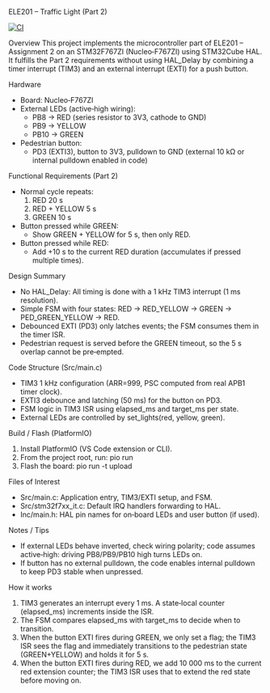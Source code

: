 ELE201 – Traffic Light (Part 2)

[![CI](https://github.com/uset82/TRAFFICLIGHT/actions/workflows/ci.yml/badge.svg)](https://github.com/uset82/TRAFFICLIGHT/actions/workflows/ci.yml)

Overview
This project implements the microcontroller part of ELE201 – Assignment 2 on an STM32F767ZI (Nucleo‑F767ZI) using STM32Cube HAL. It fulfills the Part 2 requirements without using HAL_Delay by combining a timer interrupt (TIM3) and an external interrupt (EXTI) for a push button.

Hardware
- Board: Nucleo‑F767ZI
- External LEDs (active‑high wiring):
  - PB8  → RED (series resistor to 3V3, cathode to GND)
  - PB9  → YELLOW
  - PB10 → GREEN
- Pedestrian button:
  - PD3 (EXTI3), button to 3V3, pulldown to GND (external 10 kΩ or internal pulldown enabled in code)

Functional Requirements (Part 2)
- Normal cycle repeats:
  1) RED 20 s
  2) RED + YELLOW 5 s
  3) GREEN 10 s
- Button pressed while GREEN:
  - Show GREEN + YELLOW for 5 s, then only RED.
- Button pressed while RED:
  - Add +10 s to the current RED duration (accumulates if pressed multiple times).

Design Summary
- No HAL_Delay: All timing is done with a 1 kHz TIM3 interrupt (1 ms resolution).
- Simple FSM with four states: RED → RED_YELLOW → GREEN → PED_GREEN_YELLOW → RED.
- Debounced EXTI (PD3) only latches events; the FSM consumes them in the timer ISR.
- Pedestrian request is served before the GREEN timeout, so the 5 s overlap cannot be pre‑empted.

Code Structure (Src/main.c)
- TIM3 1 kHz configuration (ARR=999, PSC computed from real APB1 timer clock).
- EXTI3 debounce and latching (50 ms) for the button on PD3.
- FSM logic in TIM3 ISR using elapsed_ms and target_ms per state.
- External LEDs are controlled by set_lights(red, yellow, green).

Build / Flash (PlatformIO)
1) Install PlatformIO (VS Code extension or CLI).
2) From the project root, run: pio run
3) Flash the board: pio run -t upload

Files of Interest
- Src/main.c: Application entry, TIM3/EXTI setup, and FSM.
- Src/stm32f7xx_it.c: Default IRQ handlers forwarding to HAL.
- Inc/main.h: HAL pin names for on‑board LEDs and user button (if used).

Notes / Tips
- If external LEDs behave inverted, check wiring polarity; code assumes active‑high: driving PB8/PB9/PB10 high turns LEDs on.
- If button has no external pulldown, the code enables internal pulldown to keep PD3 stable when unpressed.

How it works
1) TIM3 generates an interrupt every 1 ms. A state‑local counter (elapsed_ms) increments inside the ISR.
2) The FSM compares elapsed_ms with target_ms to decide when to transition.
3) When the button EXTI fires during GREEN, we only set a flag; the TIM3 ISR sees the flag and immediately transitions to the pedestrian state (GREEN+YELLOW) and holds it for 5 s.
4) When the button EXTI fires during RED, we add 10 000 ms to the current red extension counter; the TIM3 ISR uses that to extend the red state before moving on.


